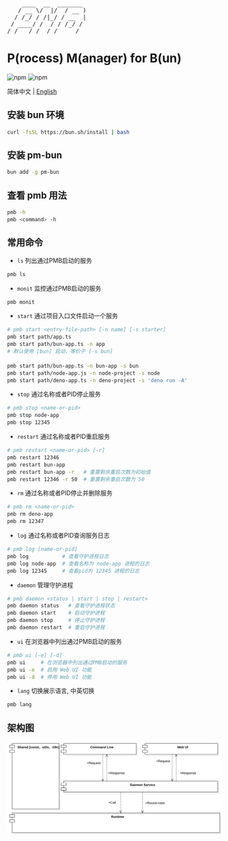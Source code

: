 <pre>
    ____  __  _______
   / __ \/  |/  / __ )
  / /_/ / /|_/ / __  |
 / ____/ /  / / /_/ /
/_/   /_/  /_/_____/
</pre>

# P(rocess) M(anager) for B(un)

![npm](https://img.shields.io/npm/v/pm-bun?style=flat-square)
![npm](https://img.shields.io/npm/dt/pm-bun?style=flat-square)

简体中文 | [English](README.md)

## 安装 bun 环境

```bash
curl -fsSL https://bun.sh/install | bash
```

## 安装 pm-bun

```bash
bun add -g pm-bun
```

## 查看 pmb 用法
```bash
pmb -h
pmb <command> -h
```

## 常用命令

- `ls` 列出通过PMB启动的服务

```bash
pmb ls 
```

- `monit` 监控通过PMB启动的服务

```bash
pmb monit 
```

- `start` 通过项目入口文件启动一个服务

```bash
# pmb start <entry-file-path> [-n name] [-s starter]
pmb start path/app.ts
pmb start path/bun-app.ts -n app
# 默认使用 [bun] 启动，等价于 [-s bun]

pmb start path/bun-app.ts -n bun-app -s bun
pmb start path/node-app.js -n node-project -s node
pmb start path/deno-app.ts -n deno-project -s 'deno run -A'

```

- `stop` 通过名称或者PID停止服务

```bash
# pmb stop <name-or-pid>
pmb stop node-app
pmb stop 12345
```

- `restart` 通过名称或者PID重启服务

```bash
# pmb restart <name-or-pid> [-r]
pmb restart 12346
pmb restart bun-app
pmb restart bun-app -r   # 重置剩余重启次数为初始值
pmb restart 12346 -r 50  # 重置剩余重启次数为 50
```

- `rm` 通过名称或者PID停止并删除服务

```bash
# pmb rm <name-or-pid>
pmb rm deno-app
pmb rm 12347
```

- `log` 通过名称或者PID查询服务日志

```bash
# pmb log [name-or-pid]
pmb log           # 查看守护进程日志
pmb log node-app  # 查看名称为 node-app 进程的日志
pmb log 12345     # 查看pid为 12345 进程的日志
```

- `daemon` 管理守护进程

```bash
# pmb daemon <status | start | stop | restart>
pmb daemon status   # 查看守护进程状态
pmb daemon start    # 启动守护进程
pmb daemon stop     # 停止守护进程
pmb daemon restart  # 重启守护进程
```

- `ui` 在浏览器中列出通过PMB启动的服务

```bash
# pmb ui [-e] [-d]
pmb ui     # 在浏览器中列出通过PMB启动的服务
pmb ui -e  # 启用 Web UI 功能
pmb ui -d  # 停用 Web UI 功能
```

- `lang` 切换展示语言, 中英切换

```bash
pmb lang
```

## 架构图

<img src="component-diagram.svg" wdith="100%" />
